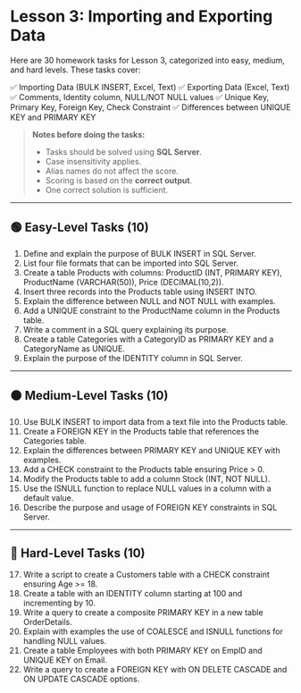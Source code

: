 # Lesson 3: Importing and Exporting Data

Here are 30 homework tasks for Lesson 3, categorized into easy, medium, and hard levels. These tasks cover:

✅ Importing Data (BULK INSERT, Excel, Text)
✅ Exporting Data (Excel, Text)
✅ Comments, Identity column, NULL/NOT NULL values
✅ Unique Key, Primary Key, Foreign Key, Check Constraint
✅ Differences between UNIQUE KEY and PRIMARY KEY

> **Notes before doing the tasks:**
> - Tasks should be solved using **SQL Server**.
> - Case insensitivity applies.
> - Alias names do not affect the score.
> - Scoring is based on the **correct output**.
> - One correct solution is sufficient.

______________________________________

## 🟢 Easy-Level Tasks (10)
1. Define and explain the purpose of BULK INSERT in SQL Server.
2. List four file formats that can be imported into SQL Server.
3. Create a table Products with columns: ProductID (INT, PRIMARY KEY), ProductName (VARCHAR(50)), Price (DECIMAL(10,2)).
4. Insert three records into the Products table using INSERT INTO.
5. Explain the difference between NULL and NOT NULL with examples.
6. Add a UNIQUE constraint to the ProductName column in the Products table.
7. Write a comment in a SQL query explaining its purpose.
8. Create a table Categories with a CategoryID as PRIMARY KEY and a CategoryName as UNIQUE.
9. Explain the purpose of the IDENTITY column in SQL Server.

________________________________________

## 🟠 Medium-Level Tasks (10)
10. Use BULK INSERT to import data from a text file into the Products table.
11. Create a FOREIGN KEY in the Products table that references the Categories table.
12. Explain the differences between PRIMARY KEY and UNIQUE KEY with examples.
13. Add a CHECK constraint to the Products table ensuring Price > 0.
14. Modify the Products table to add a column Stock (INT, NOT NULL).
15. Use the ISNULL function to replace NULL values in a column with a default value.
16. Describe the purpose and usage of FOREIGN KEY constraints in SQL Server.

________________________________________

## 🔴 Hard-Level Tasks (10)
17. Write a script to create a Customers table with a CHECK constraint ensuring Age >= 18.
18. Create a table with an IDENTITY column starting at 100 and incrementing by 10.
19. Write a query to create a composite PRIMARY KEY in a new table OrderDetails.
20. Explain with examples the use of COALESCE and ISNULL functions for handling NULL values.
21. Create a table Employees with both PRIMARY KEY on EmpID and UNIQUE KEY on Email.
22. Write a query to create a FOREIGN KEY with ON DELETE CASCADE and ON UPDATE CASCADE options.
